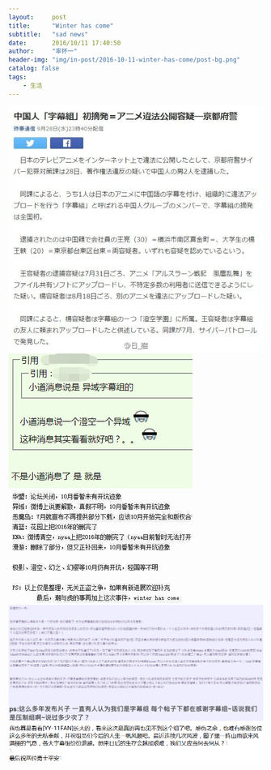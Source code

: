 ```yaml
---
layout:     post
title:      "Winter has come"
subtitle:   "sad news"
date:       2016/10/11 17:40:50  
author:     "率怀一"
header-img: "img/in-post/2016-10-11-winter-has-come/post-bg.png"
catalog: false
tags:
    - 生活
---
```


![](/img/in-post/2016-10-11-winter-has-come/498cc0f1jw1f89rka6cs8j20hi0gx75x.jpg)
![](/img/in-post/2016-10-11-winter-has-come/QQ截图20161011175132.png)
![](\img\in-post\2016-10-11-winter-has-come\498cc0f1jw1f8iri23vekj20a3068mxk.jpg)
![](\img\in-post\2016-10-11-winter-has-come\QQ截图20161011180431.png)
![](\img\in-post\2016-10-11-winter-has-come\QQ截图20161011182504.png)